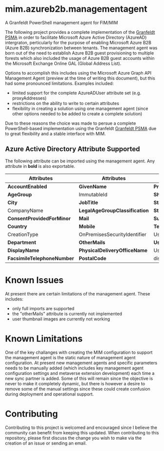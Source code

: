 # mim.azureb2b.managementagent
A Granfeldt PowerShell management agent for FIM/MIM

The following project provides a complete implementation of the [Granfeldt PSMA](https://github.com/sorengranfeldt/psma) in order to facilitate Microsoft Azure Active Directory (AzureAD) intergraton, perticularly for the purpose of enabling Microsoft Azure B2B (Azure B2B) synchronization between tenants. The management agent was born out of the need to establish Azure B2B guest provisioning to multiple forests which also included the usage of Azure B2B guest accounts within the Microsoft Exchange Online GAL (Global Address List).

Options to accomplish this includes using the Microsoft Azure Graph API Management Agent (preview at the time of writing this document), but this had some pronounced limitations. Examples included:
* limited support for the complete AzureADUser attribute set (e.g. proxyAddresses)
* restrictions on the ability to write to certain attributes
* flexibility in creating a solution using one management agent (since other options needed to be added to create a complete solution)

Due to these reasons the choice was made to persue a complete PowerShell-based implementation using the Granfeldt [Granfeldt PSMA](https://github.com/sorengranfeldt/psma) due to great flexibility and a stable interface with MIM.


## Azure Active Directory Attribute Supported

The following attribute can be imported using the management agent. Any attribute in **bold** is also exportable.

| Attributes         | Attributes                  | Attributes          | Attributes         |
|--------------------------|------------------------------|-------------------|--------------------------|
| **AccountEnabled**           | **GivenName**                    | **ProxyAddresses**    | **Manager**                  |
| **AgeGroup**                 | ImmutableId                  | **ShowInAddressList** | ManagerDisplayName       |
| **City**                     | **JobTitle**                     | **State**             | ManagerUserPrincipleName |
| CompanyName              | **LegalAgeGroupClassification**  | **StreetAddress**     | ThumbnailLocation        |
| **ConsentProvidedForMinor**  | **Mail**                         | **Surname**           |                          |
| **Country**                  | **Mobile**                       | **TelephoneNumber**   |                          |
| CreationType             | OnPremisesSecurityIdentifier | UsageLocation     |                          |
| **Department**               | **OtherMails**                   | **UserPrincipalName** |                          |
| **DisplayName**              | **PhysicalDeliveryOfficeName**   | UserType          |                          |
| **FacsimileTelephoneNumber** | **PostalCode**                   | distinguishedName |                          |


# Known Issues

At present there are certain limitations of the management agent. These includes:
* only full imports are supported
* the "otherMails" attribute is currently not implemented
* user thumbnail images are currently not working


# Known Limitations

One of the key challanges with creating the MIM configuration to support the management agent is the static nature of management agent configuration. At present new management agents and specific parameters needs to be manually added (which includes key management agent configuration settings and metaverse extension development) each time a new sync partner is added. Some of this will remain since the objective is never to make it completely dynamic, but there is however a desire to remove some of the manual settings since these could create confusion during deployment and operational support.


# Contributing

Contributing to this project is welcomed and encouraged since I believe the community can benefit from keeping this updated. When contributing to this repository, please first discuss the change you wish to make via the creation of an issue or sending an email.
